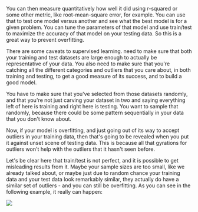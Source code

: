 
You can then measure quantitatively how well it did using r-squared or some other metric, like root-mean-square error, for example. You can use that to test one model versus another and see what the best model is for a given problem. You can tune the parameters of that model and use train/test to maximize the accuracy of that model on your testing data. So this is a great way to prevent overfitting.

There are some caveats to supervised learning. need to make sure that both your training and test datasets are large enough to actually be representative of your data. You also need to make sure that you're catching all the different categories and outliers that you care about, in both training and testing, to get a good measure of its success, and to build a good model.

You have to make sure that you've selected from those datasets randomly, and that you're not just carving your dataset in two and saying everything left of here is training and right here is testing. You want to sample that randomly, because there could be some pattern sequentially in your data that you don't know about.

Now, if your model is overfitting, and just going out of its way to accept outliers in your training data, then that's going to be revealed when you put it against unset scene of testing data. This is because all that gyrations for outliers won't help with the outliers that it hasn't seen before.

Let's be clear here that train/test is not perfect, and it is possible to get misleading results from it. Maybe your sample sizes are too small, like we already talked about, or maybe just due to random chance your training data and your test data look remarkably similar, they actually do have a similar set of outliers - and you can still be overfitting. As you can see in the following example, it really can happen:

![](https://github.com/fenago/katacoda-scenarios/raw/master/datascience-machine-learning/datascience-machine-learning-chapter-05-01/steps/8/1.jpg)
